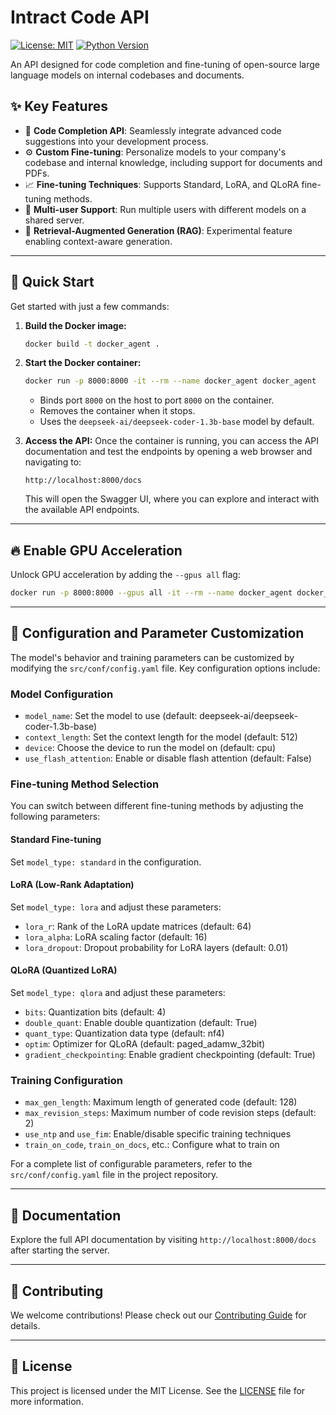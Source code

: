 
# Intract Code API

[![License: MIT](https://img.shields.io/badge/License-MIT-yellow.svg)](https://opensource.org/licenses/MIT)
[![Python Version](https://img.shields.io/badge/python-3.9%2B-blue)](https://www.python.org/downloads/)

An API designed for code completion and fine-tuning of open-source large language models on internal codebases and documents. 

## ✨ **Key Features**

- 🚀 **Code Completion API**: Seamlessly integrate advanced code suggestions into your development process.
- ⚙️ **Custom Fine-tuning**: Personalize models to your company's codebase and internal knowledge, including support for documents and PDFs.
- 📈 **Fine-tuning Techniques**: Supports Standard, LoRA, and QLoRA fine-tuning methods.
- 👥 **Multi-user Support**: Run multiple users with different models on a shared server.
- 🧠 **Retrieval-Augmented Generation (RAG)**: Experimental feature enabling context-aware generation.

---

## 🚀 **Quick Start**

Get started with just a few commands:

1. **Build the Docker image:**
   ```bash
   docker build -t docker_agent .
   ```

2. **Start the Docker container:**
   ```bash
   docker run -p 8000:8000 -it --rm --name docker_agent docker_agent
   ```

   - Binds port `8000` on the host to port `8000` on the container.
   - Removes the container when it stops.
   - Uses the `deepseek-ai/deepseek-coder-1.3b-base` model by default.

3. **Access the API:**
   Once the container is running, you can access the API documentation and test the endpoints by opening a web browser and navigating to:
   ```
   http://localhost:8000/docs
   ```
   This will open the Swagger UI, where you can explore and interact with the available API endpoints.


---

## 🔥 **Enable GPU Acceleration**

Unlock GPU acceleration by adding the `--gpus all` flag:

```bash
docker run -p 8000:8000 --gpus all -it --rm --name docker_agent docker_agent
```

---

## 🔧 **Configuration and Parameter Customization**

The model's behavior and training parameters can be customized by modifying the `src/conf/config.yaml` file. Key configuration options include:

### Model Configuration
- `model_name`: Set the model to use (default: deepseek-ai/deepseek-coder-1.3b-base)
- `context_length`: Set the context length for the model (default: 512)
- `device`: Choose the device to run the model on (default: cpu)
- `use_flash_attention`: Enable or disable flash attention (default: False)

### Fine-tuning Method Selection
You can switch between different fine-tuning methods by adjusting the following parameters:

#### Standard Fine-tuning
Set `model_type: standard` in the configuration.

#### LoRA (Low-Rank Adaptation)
Set `model_type: lora` and adjust these parameters:
- `lora_r`: Rank of the LoRA update matrices (default: 64)
- `lora_alpha`: LoRA scaling factor (default: 16)
- `lora_dropout`: Dropout probability for LoRA layers (default: 0.01)

#### QLoRA (Quantized LoRA)
Set `model_type: qlora` and adjust these parameters:
- `bits`: Quantization bits (default: 4)
- `double_quant`: Enable double quantization (default: True)
- `quant_type`: Quantization data type (default: nf4)
- `optim`: Optimizer for QLoRA (default: paged_adamw_32bit)
- `gradient_checkpointing`: Enable gradient checkpointing (default: True)

### Training Configuration
- `max_gen_length`: Maximum length of generated code (default: 128)
- `max_revision_steps`: Maximum number of code revision steps (default: 2)
- `use_ntp` and `use_fim`: Enable/disable specific training techniques
- `train_on_code`, `train_on_docs`, etc.: Configure what to train on

For a complete list of configurable parameters, refer to the `src/conf/config.yaml` file in the project repository.

---

## 📄 **Documentation**

Explore the full API documentation by visiting `http://localhost:8000/docs` after starting the server.

---

## 🤝 **Contributing**

We welcome contributions! Please check out our [Contributing Guide](CONTRIBUTING.md) for details.

---

## 📝 **License**

This project is licensed under the MIT License. See the [LICENSE](LICENSE) file for more information.

